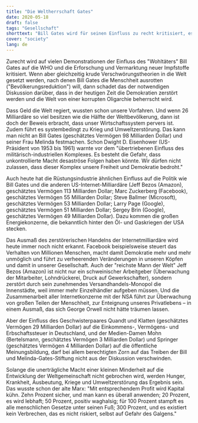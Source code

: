 ```yaml
---
title: "Die Weltherrschaft Gates"
date: 2020-05-18
draft: false
tags: "Gesellschaft"
shorttext: "Bill Gates wird für seinen Einfluss zu recht kritisiert, es ist jedoch etwas konfus zu glauben er will uns alle ausrotten!"
cover: "society"
lang: de
---
```


Zurecht wird auf vielen Demonstrationen der Einfluss des "Wohltäters" Bill Gates auf die WHO und die Erforschung und Vermarktung neuer Impfstoffe kritisiert. Wenn aber gleichzeitig krude Verschwörungstheorien in die Welt gesetzt werden, nach denen Bill Gates die Menschheit ausrotten ("Bevölkerungsreduktion") will, dann schadet das der notwendigen Diskussion darüber, dass in der heutigen Zeit die Demokratien zerstört werden und die Welt von einer korrupten Oligarchie beherrscht wird.

Dass Geld die Welt regiert, wussten schon unsere Vorfahren. Und wenn 26 Milliardäre so viel besitzen wie die Hälfte der Weltbevölkerung, dann ist doch der Beweis erbracht, dass unser Wirtschaftssystem pervers ist. Zudem führt es systembedingt zu Krieg und Umweltzerstörung. Das kann man nicht an Bill Gates (geschätztes Vermögen 98 Milliarden Dollar) und seiner Frau Melinda festmachen. Schon Dwight D. Eisenhower (US-Präsident von 1953 bis 1961) warnte vor dem "übertriebenen Einfluss des militärisch-industriellen Komplexes. Es besteht die Gefahr, dass unkontrollierte Macht desaströse Folgen haben könnte. Wir dürfen nicht zulassen, dass dieser Komplex unsere Freiheit und Demokratie bedroht."

Auch heute hat die Rüstungsindustrie ähnlichen Einfluss auf die Politik wie Bill Gates und die anderen US-Internet-Milliardäre (Jeff Bezos (Amazon), geschätztes Vermögen 113 Milliarden Dollar; Marc Zuckerberg (Facebook), geschätztes Vermögen 55 Milliarden Dollar; Steve Ballmer (Microsoft), geschätztes Vermögen 53 Milliarden Dollar; Larry Page (Google), geschätztes Vermögen 51 Milliarden Dollar; Sergey Brin (Google), geschätztes Vermögen 49 Milliarden Dollar). Dazu kommen die großen Energiekonzerne, die bekanntlich hinter den Öl- und Gaskriegen der USA stecken.

Das Ausmaß des zerstörerischen Handelns der Internetmilliardäre wird heute immer noch nicht erkannt. Facebook beispielsweise steuert das Verhalten von Millionen Menschen, macht damit Demokratie mehr und mehr unmöglich und führt zu verheerenden Veränderungen in unseren Köpfen und damit in unserer Gesellschaft. Auch der "reichste Mann der Welt" Jeff Bezos (Amazon) ist nicht nur ein schweinischer Arbeitgeber (Überwachung der Mitarbeiter, Lohndrückerei, Druck auf Gewerkschafter), sondern zerstört durch sein zunehmendes Versandhandels-Monopol die Innenstädte, weil immer mehr Einzelhändler aufgeben müssen. Und die Zusammenarbeit aller Internetkonzerne mit der NSA führt zur Überwachung von großen Teilen der Menschheit, zur Enteignung unseres Privatlebens – in einem Ausmaß, das sich George Orwell nicht hätte träumen lassen.

Aber der Einfluss des Geschwisterpaares Quandt und Klatten (geschätztes Vermögen 29 Milliarden Dollar) auf die Einkommens-, Vermögens- und Erbschaftssteuer in Deutschland, und der Medien-Damen Mohn (Bertelsmann, geschätztes Vermögen 3 Milliarden Dollar) und Springer (geschätztes Vermögen 4 Milliarden Dollar) auf die öffentliche Meinungsbildung, darf bei allem berechtigten Zorn auf das Treiben der Bill und Melinda-Gates-Stiftung nicht aus der Diskussion verschwinden.

Solange die unerträgliche Macht einer kleinen Minderheit auf die Entwicklung der Weltgemeinschaft nicht gebrochen wird, werden Hunger, Krankheit, Ausbeutung, Kriege und Umweltzerstörung das Ergebnis sein. Das wusste schon der alte Marx: "Mit entsprechendem Profit wird Kapital kühn. Zehn Prozent sicher, und man kann es überall anwenden; 20 Prozent, es wird lebhaft; 50 Prozent, positiv waghalsig; für 100 Prozent stampft es alle menschlichen Gesetze unter seinen Fuß; 300 Prozent, und es existiert kein Verbrechen, das es nicht riskiert, selbst auf Gefahr des Galgens."
